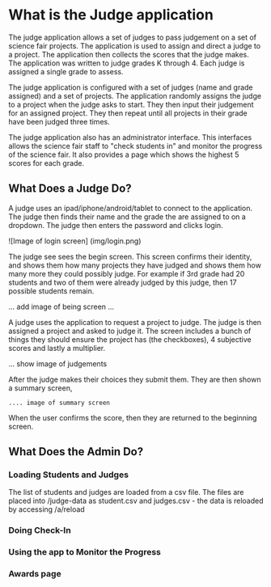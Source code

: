 
# What is the Judge application

The judge application allows a set of judges to pass judgement on a set of science fair projects.    The application
is used to assign and direct a judge to a project.  The application then collects the scores that the judge makes.
The application was written to judge grades K through 4.
Each judge is assigned a single grade to assess.

The judge application is configured with a set of judges (name and grade assigned) and a set of projects.  The application
randomly assigns the judge to a project when the judge asks to start. They then input their judgement for an assigned
project.   They then repeat until all projects in their grade have been judged three times.

The judge application also has an administrator interface.   This interfaces allows the science fair staff to "check
students in" and monitor the progress of the science fair.  It also provides
a page which shows the highest 5 scores for each grade.

## What Does a Judge Do?

A judge uses an ipad/iphone/android/tablet to connect to the application.  The judge then finds their name and the grade
the are assigned to on a dropdown.   The judge then enters the password and clicks login.

![Image of login screen]
(img/login.png)

The judge see sees the begin screen.    This screen confirms their identity, and shows them how many projects they
   have judged and shows them how many more they could possibly judge.   For example if 3rd grade had 20 students and
   two of them were already judged by this judge, then 17 possible students remain.

... add image of being screen ...


A judge uses the application to request a project to judge.   The judge is then assigned a project and asked to judge it.
The screen includes a bunch of things they should ensure the project has (the checkboxes), 4 subjective scores and
lastly a multiplier.

... show image of judgements

After the judge makes their choices they submit them.   They are then shown a summary screen,

    .... image of summary screen


When the user confirms the score, then they are returned to the beginning screen.

## What Does the Admin Do?


### Loading Students and Judges

The list of students and judges are loaded from a csv file.   The files are placed into  /judge-data as student.csv
and judges.csv - the data is reloaded by accessing /a/reload

### Doing Check-In



### Using the app to Monitor the Progress

### Awards page
